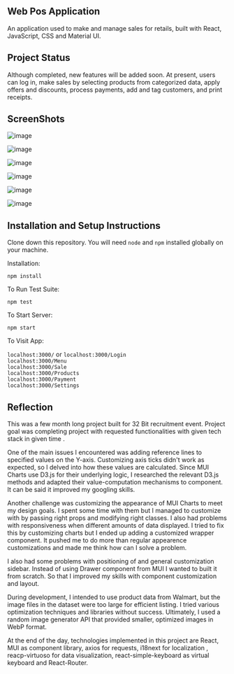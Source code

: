 ## Web Pos Application

An application used to make and manage sales for retails, built with React, JavaScript, CSS and Material UI.

## Project Status
Although completed, new features will be added soon. At present, users can log in, make sales by selecting products from categorized data, apply offers and discounts, process payments, add and tag customers, and print receipts.

## ScreenShots

![image](https://github.com/holosawn/Web-Kasa/assets/116157920/2b3a1349-e3c4-4d3a-aa8f-ed9bc900a4b8)

![image](https://github.com/holosawn/Web-Kasa/assets/116157920/4f73a210-3507-44bd-ae10-bd2ed56f68cf)

![image](https://github.com/holosawn/Web-Kasa/assets/116157920/f4ab1ede-b5b3-4aeb-a65a-b7211852753a)

![image](https://github.com/holosawn/Web-Kasa/assets/116157920/7a897da2-5193-4d93-b7a2-430373692892)

![image](https://github.com/holosawn/Web-Kasa/assets/116157920/7e0dad11-03ed-4247-8805-f53067a99820)

![image](https://github.com/holosawn/Web-Kasa/assets/116157920/a573f05b-7452-47cd-98cb-4bca6d47b3c3)


## Installation and Setup Instructions  

Clone down this repository. You will need `node` and `npm` installed globally on your machine.  

Installation:

`npm install`  

To Run Test Suite:  

`npm test`  

To Start Server:

`npm start`  

To Visit App:

`localhost:3000/` or `localhost:3000/Login`   
`localhost:3000/Menu`  
`localhost:3000/Sale`  
`localhost:3000/Products`  
`localhost:3000/Payment`  
`localhost:3000/Settings`  

## Reflection

This was a few month long project built for 32 Bit recruitment event. Project goal was completing project with requested functionalities with given tech stack in given time . 
  
One of the main issues I encountered was adding reference lines to specified values on the Y-axis. Customizing axis ticks didn't work as expected, so I delved into how these values are calculated. Since MUI Charts use D3.js for their underlying logic, I researched the relevant D3.js methods and adapted their value-computation mechanisms to component. It can be said it improved my googling skills.
  
Another challenge was customizing the appearance of MUI Charts to meet my design goals. I spent some time with them but I managed to customize with by passing right props and modifying right classes. I also had problems with responsiveness when different amounts of data displayed. I tried to fix this by customizing charts but I ended up adding a customized wrapper component. It pushed me to do more than regular appearence customizations and made me think how can I solve a problem.

I also had some problems with positioning of and general customization sidebar. Instead of using Drawer component from MUI I wanted to built it from scratch. So that I improved my skills with component customization and layout.

During development, I intended to use product data from Walmart, but the image files in the dataset were too large for efficient listing. I tried various optimization techniques and libraries without success. Ultimately, I used a random image generator API that provided smaller, optimized images in WebP format.
   
At the end of the day, technologies implemented in this project are React, MUI as component library, axios for requests, i18next for localization , reacp-virtuoso for data visualization, react-simple-keyboard as virtual keyboard and React-Router.
